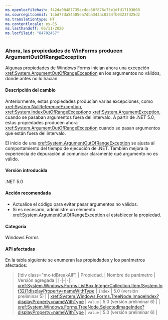 ```yaml
---
ms.openlocfilehash: f42da00487735acdcc60f876c75e1dfd17103008
ms.sourcegitcommit: 1cbd77da54405ea7dba343ac0334fb03237d25d2
ms.translationtype: HT
ms.contentlocale: es-ES
ms.lasthandoff: 06/11/2020
ms.locfileid: "84702457"
---
```

### <a name="winforms-properties-now-throw-argumentoutofrangeexception"></a>Ahora, las propiedades de WinForms producen ArgumentOutOfRangeException

Algunas propiedades de Windows Forms inician ahora una excepción <xref:System.ArgumentOutOfRangeException> en los argumentos no válidos, donde antes no lo hacían.

#### <a name="change-description"></a>Descripción del cambio

Anteriormente, estas propiedades producían varias excepciones, como <xref:System.NullReferenceException>, <xref:System.IndexOutOfRangeException>o <xref:System.ArgumentException>, cuando se pasaban argumentos fuera del intervalo. A partir de .NET 5.0, estas propiedades producen ahora <xref:System.ArgumentOutOfRangeException> cuando se pasan argumentos que están fuera del intervalo.

El inicio de una <xref:System.ArgumentOutOfRangeException> se ajusta al comportamiento del tiempo de ejecución de .NET. También mejora la experiencia de depuración al comunicar claramente qué argumento no es válido.

#### <a name="version-introduced"></a>Versión introducida

.NET 5.0

#### <a name="recommended-action"></a>Acción recomendada

- Actualice el código para evitar pasar argumentos no válidos.
- Si es necesario, administre un elemento <xref:System.ArgumentOutOfRangeException> al establecer la propiedad.

#### <a name="category"></a>Categoría

Windows Forms

#### <a name="affected-apis"></a>API afectadas

En la tabla siguiente se enumeran las propiedades y los parámetros afectados:

> [!div class="mx-tdBreakAll"]
> | Propiedad. | Nombre de parámetro | Versión agregada |
> |-|-|-|
> | <xref:System.Windows.Forms.ListBox.IntegerCollection.Item(System.Int32)?displayProperty=nameWithType> | `index` | 5.0 (versión preliminar 5) |
> | <xref:System.Windows.Forms.TreeNode.ImageIndex?displayProperty=nameWithType> | `value` | 5.0 (versión preliminar 6) |
> | <xref:System.Windows.Forms.TreeNode.SelectedImageIndex?displayProperty=nameWithType> | `value` | 5.0 (versión preliminar 6) |

<!-- 

#### Affected APIs

- `P:System.Windows.Forms.ListBox.IntegerCollection.Item(System.Int32)`
- `P:System.Windows.Forms.TreeNode.ImageIndex`
- `P:System.Windows.Forms.TreeNode.SelectedImageIndex`

-->
